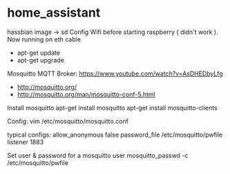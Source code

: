 # home_assistant

hassbian image -> sd
Config Wifi before starting raspberry ( didn't work ). Now running on eth cable

* apt-get update
* apt-get upgrade


Mosquitto MQTT Broker: https://www.youtube.com/watch?v=AsDHEDbyLfg
  * http://mosquitto.org/
  * http://mosquitto.org/man/mosquitto-conf-5.html

Install mosquitto
apt-get install mosquitto
apt-get install mosquitto-clients

Config:
vim /etc/mosquitto/mosquitto.conf

typical configs:
allow_anonymous false
password_file /etc/mosquitto/pwfile
listener 1883

Set user & password for a mosquitto user
mosquitto_passwd -c /etc/mosquitto/pwfile


